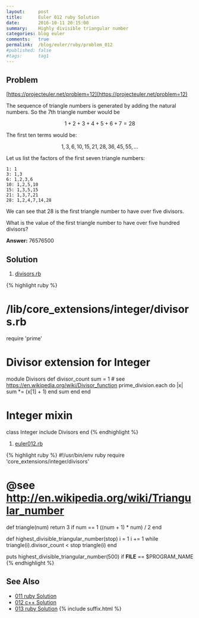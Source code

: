 ```yaml
---
layout:     post
title:      Euler 012 ruby Solution
date:       2016-10-11 20:15:00
summary:    Highly divisible triangular number
categories: blog euler
comments:   true
permalink:  /blog/euler/ruby/problem_012
#published: false
#tags:      tag1
---
```


## Problem

[https://projecteuler.net/problem=12](https://projecteuler.net/problem=12)

The sequence of triangle numbers is generated by adding the natural numbers. So the 7th triangle number would be

$$1 + 2 + 3 + 4 + 5 + 6 + 7 = 28$$

The first ten terms would be:

$$1, 3, 6, 10, 15, 21, 28, 36, 45, 55, ...$$

Let us list the factors of the first seven triangle numbers:

    1: 1
    3: 1,3
    6: 1,2,3,6
    10: 1,2,5,10
    15: 1,3,5,15
    21: 1,3,7,21
    28: 1,2,4,7,14,28


We can see that 28 is the first triangle number to have over five divisors.

What is the value of the first triangle number to have over five hundred divisors?

**Answer:** 76576500

## Solution

1. [divisors.rb](https://github.com/tvarley/euler/blob/master/ruby/lib/core_extensions/integer/divisors.rb)

{% highlight ruby %}
# /lib/core_extensions/integer/divisors.rb
require 'prime'

# Divisor extension for Integer
module Divisors
  def divisor_count
    sum = 1
    # see https://en.wikipedia.org/wiki/Divisor_function
    prime_division.each do |x|
      sum *= (x[1] + 1)
    end
    sum
  end
end

# Integer mixin
class Integer
  include Divisors
end
{% endhighlight %}

1. [euler012.rb](https://github.com/tvarley/euler/blob/master/ruby/lib/euler012.rb)

{% highlight ruby %}
#!/usr/bin/env ruby
require 'core_extensions/integer/divisors'

# @see http://en.wikipedia.org/wiki/Triangular_number
def triangle(num)
  return 3 if num == 1
  ((num + 1) * num) / 2
end

def highest_divisible_triangular_number(stop)
  i = 1
  i += 1 while triangle(i).divisor_count < stop
  triangle(i)
end

puts highest_divisible_triangular_number(500) if __FILE__ == $PROGRAM_NAME
{% endhighlight %}

## See Also

* [011 ruby Solution]({{site.baseurl}}/blog/euler/ruby/problem_011)
* [012 c++ Solution]({{site.baseurl}}/blog/euler/cpp/problem_012)
* [013 ruby Solution]({{site.baseurl}}/blog/euler/ruby/problem_013)
{% include suffix.html %}

